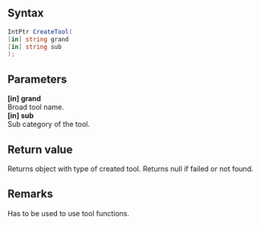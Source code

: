 ## Syntax
```c#
IntPtr CreateTool(
[in] string grand
[in] string sub
);
```   
## Parameters
**[in] grand**   
Broad tool name. 
<br>
**[in] sub**   
Sub category of the tool.
## Return value
Returns object with type of created tool.
Returns null if failed or not found.   
## Remarks
Has to be used to use tool functions.
